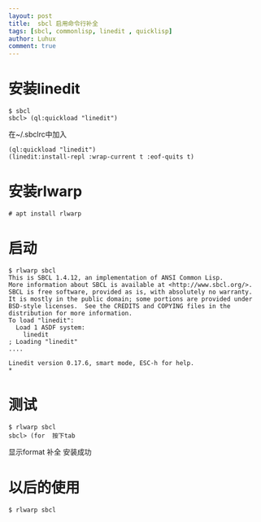 ```yaml
---
layout: post
title:  sbcl 启用命令行补全
tags: [sbcl, commonlisp, linedit , quicklisp]
author: Luhux
comment: true
---
```



# 安装linedit

    $ sbcl
    sbcl> (ql:quickload "linedit")

在~/.sbclrc中加入

    (ql:quickload "linedit")
    (linedit:install-repl :wrap-current t :eof-quits t)


# 安装rlwarp

    # apt install rlwarp

# 启动

    $ rlwarp sbcl
    This is SBCL 1.4.12, an implementation of ANSI Common Lisp.
    More information about SBCL is available at <http://www.sbcl.org/>.
    SBCL is free software, provided as is, with absolutely no warranty.
    It is mostly in the public domain; some portions are provided under
    BSD-style licenses.  See the CREDITS and COPYING files in the
    distribution for more information.
    To load "linedit":
      Load 1 ASDF system:
        linedit
    ; Loading "linedit"
    ....

    Linedit version 0.17.6, smart mode, ESC-h for help.
    *


# 测试

    $ rlwarp sbcl
    sbcl> (for  按下tab

显示format 补全
安装成功

# 以后的使用

    $ rlwarp sbcl

